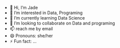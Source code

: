 - 👋 Hi, I’m Jade
- 👀 I’m interested in Data, Programing
- 🌱 I’m currently learning Data Science
- 💞️ I’m looking to collaborate on Data and programing
- 📫 reach me by email 
- 😄 Pronouns: she/her
- ⚡ Fun fact: ...

<!---
J27573/J27573 is a ✨ special ✨ repository because its `README.md` (this file) appears on your GitHub profile.
You can click the Preview link to take a look at your changes.
--->
